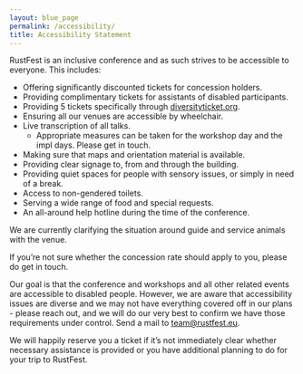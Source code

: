 ```yaml
---
layout: blue_page
permalink: /accessibility/
title: Accessibility Statement
---
```


RustFest is an inclusive conference and as such strives to be accessible to everyone. This includes:

* Offering significantly discounted tickets for concession holders.
* Providing complimentary tickets for assistants of disabled participants.
* Providing 5 tickets specifically through [diversityticket.org](https://diversitytickets.org).
* Ensuring all our venues are accessible by wheelchair.
* Live transcription of all talks.
    - Appropriate measures can be taken for the workshop day and the impl days. Please get in touch.
* Making sure that maps and orientation material is available.
* Providing clear signage to, from and through the building.
* Providing quiet spaces for people with sensory issues, or simply in need of a break.
* Access to non-gendered toilets.
* Serving a wide range of food and special requests.
* An all-around help hotline during the time of the conference.

We are currently clarifying the situation around guide and service animals with the venue.

If you’re not sure whether the concession rate should apply to you, please do get in touch.

Our goal is that the conference and workshops and all other related events are accessible to disabled people. However, we are aware that accessibility issues are diverse and we may not have everything covered off in our plans - please reach out, and we will do our very best to confirm we have those requirements under control. Send a mail to [team@rustfest.eu](mailto:team@rustfest.eu).

We will happily reserve you a ticket if it’s not immediately clear whether necessary assistance is provided or you have additional planning to do for your trip to RustFest.

